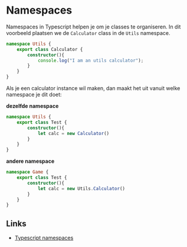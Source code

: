 # Namespaces

Namespaces in Typescript helpen je om je classes te organiseren. In dit voorbeeld plaatsen we de `Calculator` class in de `Utils` namespace.

```typescript
namespace Utils {
    export class Calculator {
        constructor(){
            console.log("I am an utils calculator");
        }
    }
}
```
Als je een calculator instance wil maken, dan maakt het uit vanuit welke namespace je dit doet:

**dezelfde namespace**
```typescript
namespace Utils {
    export class Test {
        constructor(){
            let calc = new Calculator()
        }
    }
}
```
**andere namespace**
```typescript
namespace Game {
    export class Test {
        constructor(){
            let calc = new Utils.Calculator()
        }
    }
}
```

## Links

- [Typescript namespaces](https://www.typescriptlang.org/docs/handbook/namespaces.html)